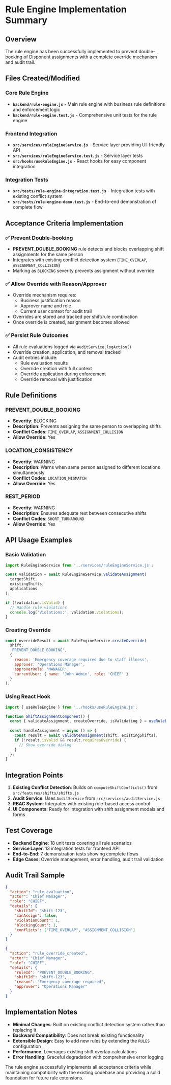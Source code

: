 # Rule Engine Implementation Summary

## Overview
The rule engine has been successfully implemented to prevent double-booking of Disponent assignments with a complete override mechanism and audit trail.

## Files Created/Modified

### Core Rule Engine
- **`backend/rule-engine.js`** - Main rule engine with business rule definitions and enforcement logic
- **`backend/rule-engine.test.js`** - Comprehensive unit tests for the rule engine

### Frontend Integration  
- **`src/services/ruleEngineService.js`** - Service layer providing UI-friendly API
- **`src/services/ruleEngineService.test.js`** - Service layer tests
- **`src/hooks/useRuleEngine.js`** - React hooks for easy component integration

### Integration Tests
- **`src/tests/rule-engine-integration.test.js`** - Integration tests with existing conflict system
- **`src/tests/rule-engine-demo.test.js`** - End-to-end demonstration of complete flow

## Acceptance Criteria Implementation

### ✅ Prevent Double-booking
- **PREVENT_DOUBLE_BOOKING** rule detects and blocks overlapping shift assignments for the same person
- Integrates with existing conflict detection system (`TIME_OVERLAP`, `ASSIGNMENT_COLLISION`)
- Marking as `BLOCKING` severity prevents assignment without override

### ✅ Allow Override with Reason/Approver
- Override mechanism requires:
  - Business justification reason
  - Approver name and role
  - Current user context for audit trail
- Overrides are stored and tracked per shift/rule combination
- Once override is created, assignment becomes allowed

### ✅ Persist Rule Outcomes
- All rule evaluations logged via `AuditService.logAction()`
- Override creation, application, and removal tracked
- Audit entries include:
  - Rule evaluation results
  - Override creation with full context
  - Override application during enforcement
  - Override removal with justification

## Rule Definitions

### PREVENT_DOUBLE_BOOKING
- **Severity**: BLOCKING  
- **Description**: Prevents assigning the same person to overlapping shifts
- **Conflict Codes**: `TIME_OVERLAP`, `ASSIGNMENT_COLLISION`
- **Allow Override**: Yes

### LOCATION_CONSISTENCY
- **Severity**: WARNING
- **Description**: Warns when same person assigned to different locations simultaneously  
- **Conflict Codes**: `LOCATION_MISMATCH`
- **Allow Override**: Yes

### REST_PERIOD
- **Severity**: WARNING
- **Description**: Ensures adequate rest between consecutive shifts
- **Conflict Codes**: `SHORT_TURNAROUND`
- **Allow Override**: Yes

## API Usage Examples

### Basic Validation
```javascript
import RuleEngineService from '../services/ruleEngineService.js';

const validation = await RuleEngineService.validateAssignment(
  targetShift, 
  existingShifts, 
  applications
);

if (!validation.isValid) {
  // Handle rule violations
  console.log('Violations:', validation.violations);
}
```

### Creating Override
```javascript
const overrideResult = await RuleEngineService.createOverride(
  shift,
  'PREVENT_DOUBLE_BOOKING',
  {
    reason: 'Emergency coverage required due to staff illness',
    approver: 'Operations Manager',
    approverRole: 'MANAGER',
    currentUser: { name: 'John Admin', role: 'CHIEF' }
  }
);
```

### Using React Hook
```javascript
import { useRuleEngine } from '../hooks/useRuleEngine.js';

function ShiftAssignmentComponent() {
  const { validateAssignment, createOverride, isValidating } = useRuleEngine();
  
  const handleAssignment = async () => {
    const result = await validateAssignment(shift, existingShifts);
    if (!result.isValid && result.requiresOverride) {
      // Show override dialog
    }
  };
}
```

## Integration Points

1. **Existing Conflict Detection**: Builds on `computeShiftConflicts()` from `src/features/shifts/shifts.js`
2. **Audit Service**: Uses `AuditService` from `src/services/auditService.js`
3. **RBAC System**: Integrates with existing role-based access control
4. **UI Components**: Ready for integration with shift assignment modals and forms

## Test Coverage

- **Backend Engine**: 18 unit tests covering all rule scenarios
- **Service Layer**: 13 integration tests for frontend API
- **End-to-End**: 7 demonstration tests showing complete flows
- **Edge Cases**: Override management, error handling, audit trail validation

## Audit Trail Sample

```json
{
  "action": "rule_evaluation",
  "actor": "Chief Manager", 
  "role": "CHIEF",
  "details": {
    "shiftId": "shift-123",
    "canAssign": false,
    "violationCount": 1,
    "blockingCount": 1,
    "conflicts": ["TIME_OVERLAP", "ASSIGNMENT_COLLISION"]
  }
}

{
  "action": "rule_override_created",
  "actor": "Chief Manager",
  "role": "CHIEF", 
  "details": {
    "ruleId": "PREVENT_DOUBLE_BOOKING",
    "shiftId": "shift-123",
    "reason": "Emergency coverage required",
    "approver": "Operations Manager"
  }
}
```

## Implementation Notes

- **Minimal Changes**: Built on existing conflict detection system rather than replacing it
- **Backward Compatibility**: Does not break existing functionality
- **Extensible Design**: Easy to add new rules by extending the `RULES` configuration
- **Performance**: Leverages existing shift overlap calculations
- **Error Handling**: Graceful degradation with comprehensive error logging

The rule engine successfully implements all acceptance criteria while maintaining compatibility with the existing codebase and providing a solid foundation for future rule extensions.